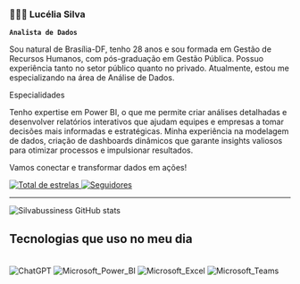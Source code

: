 ### 👩🏻‍💻 Lucélia Silva

**`Analista de Dados`**

Sou natural de Brasília-DF, tenho 28 anos e sou formada em Gestão de Recursos Humanos, com pós-graduação em Gestão Pública. Possuo experiência tanto no setor público quanto no privado. Atualmente, estou me especializando na área de Análise de Dados.

Especialidades

Tenho expertise em Power BI, o que me permite criar análises detalhadas e desenvolver relatórios interativos que ajudam equipes e empresas a tomar decisões mais informadas e estratégicas. Minha experiência na modelagem de dados, criação de dashboards dinâmicos que garante insights valiosos para otimizar processos e impulsionar resultados. 


Vamos conectar e transformar dados em ações! 

<p align="left">    <a href="https://github.com/Silvabussiness?tab=repositories&sort=stargazers">        <img 
            alt="Total de estrelas" 
            title="Total de estrelas GitHub" 
            src="https://custom-icon-badges.demolab.com/github/stars/Silvabussiness?color=55960c&style=for-the-badge&labelColor=488207&logo=star&label=estrelas"        />
    </a>
    <a href="https://github.com/Silvabussiness?tab=followers">        <img 
            alt="Seguidores" 
            title="Me siga no GitHub" 
            src="https://custom-icon-badges.demolab.com/github/followers/Silvabussiness?color=236ad3&labelColor=1155ba&style=for-the-badge&logo=github&label=Seguidores&logoColor=white"        />
    </a>
</p>

--- 

![Silvabussiness GitHub stats](https://github-readme-stats.vercel.app/api?username=Silvabussiness&show_icons=true&theme=dracula)

## Tecnologias que uso no meu dia

<div style="display: inline_blok"><br/>

 <img align="center" alt="ChatGPT" src="https://img.shields.io/badge/ChatGPT-00A400?style=for-the-badge&logo=openai&logoColor=white" />
 <img align="center" alt="Microsoft_Power_BI" src="https://img.shields.io/badge/Power_BI-FFB848?style=for-the-badge&logo=powerbi&logoColor=white" />
 <img align="center" alt="Microsoft_Excel" src="https://img.shields.io/badge/Microsoft_Excel-217346?style=for-the-badge&logo=microsoft-excel&logoColor=white" />
 <img align="center" alt="Microsoft_Teams" src="https://img.shields.io/badge/Microsoft_Teams-6264A7?style=for-the-badge&logo=microsoft-teams&logoColor=white" />
</div><br/>
